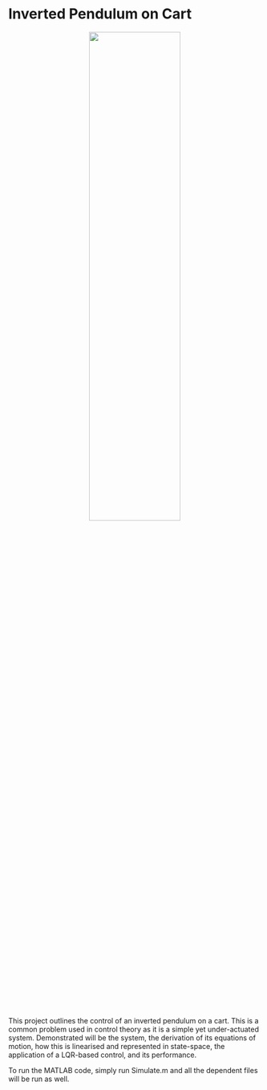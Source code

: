 # Inverted Pendulum on Cart

<div align="center">
  <img src="https://i.imgur.com/RsIf2X2.gif" width="60%" height="50%">
</div>
  

This project outlines the control of an inverted pendulum on a cart.
This is a common problem used in control theory as it is a simple yet
under-actuated system. Demonstrated will be the system, the derivation of its equations of motion, how this is linearised and represented
in state-space, the application of a LQR-based control, and its performance.

To run the MATLAB code, simply run Simulate.m and all the dependent files will be run as well.
